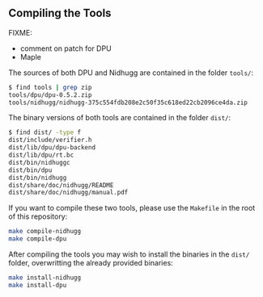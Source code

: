 ## Compiling the Tools

FIXME:
- comment on patch for DPU
- Maple

The sources of both DPU and Nidhugg are contained in the folder `tools/`:

```sh
$ find tools | grep zip
tools/dpu/dpu-0.5.2.zip
tools/nidhugg/nidhugg-375c554fdb208e2c50f35c618ed22cb2096ce4da.zip
```

The binary versions of both tools are contained in the folder `dist/`:

```sh
$ find dist/ -type f
dist/include/verifier.h
dist/lib/dpu/dpu-backend
dist/lib/dpu/rt.bc
dist/bin/nidhuggc
dist/bin/dpu
dist/bin/nidhugg
dist/share/doc/nidhugg/README
dist/share/doc/nidhugg/manual.pdf
```

If you want to compile these two tools, please use the `Makefile` in the root of
this repository:

```sh
make compile-nidhugg
make compile-dpu
```

After compiling the tools you may wish to install the binaries in the `dist/`
folder, overwritting the already provided binaries:

```sh
make install-nidhugg
make install-dpu
```
